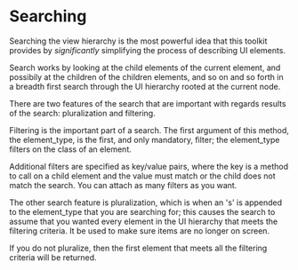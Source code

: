 # Searching

Searching the view hierarchy is the most powerful idea that this
toolkit provides by _significantly_ simplifying the process of
describing UI elements.

Search works by looking at the child elements of the current element,
and possibily at the children of the children elements, and so on and
so forth in a breadth first search through the UI hierarchy rooted at
the current node.

There are two features of the search that are important with regards
results of the search: pluralization and filtering.

Filtering is the important part of a search. The first argument of this
method, the element\_type, is the first, and only mandatory, filter;
the element\_type filters on the class of an element.

Additional filters are specified as key/value pairs, where the key is a
method to call on a child element and the value must match or the child
does not match the search. You can attach as many filters as you want.

The other search feature is pluralization, which is when an 's' is
appended to the element_type that you are searching for; this causes
the search to assume that you wanted every element in the UI hierarchy
that meets the filtering criteria. It be used to make sure items are
no longer on screen.

If you do not pluralize, then the first element that meets all the
filtering criteria will be returned.
